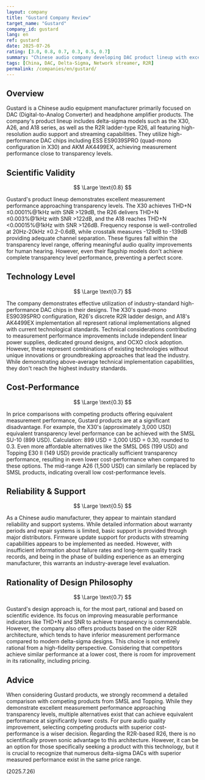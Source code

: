 ```yaml
---
layout: company
title: "Gustard Company Review"
target_name: "Gustard"
company_id: gustard
lang: en
ref: gustard
date: 2025-07-26
rating: [3.0, 0.8, 0.7, 0.3, 0.5, 0.7]
summary: "Chinese audio company developing DAC product lineup with excellent measurement performance, but facing cost-performance challenges compared to equivalent SMSL and Topping models"
tags: [China, DAC, Delta-Sigma, Network streamer, R2R]
permalink: /companies/en/gustard/
---
```

## Overview

Gustard is a Chinese audio equipment manufacturer primarily focused on DAC (Digital-to-Analog Converter) and headphone amplifier products. The company's product lineup includes delta-sigma models such as the X30, A26, and A18 series, as well as the R2R ladder-type R26, all featuring high-resolution audio support and streaming capabilities. They utilize high-performance DAC chips including ESS ES9039SPRO (quad-mono configuration in X30) and AKM AK4499EX, achieving measurement performance close to transparency levels.

## Scientific Validity

$$ \Large \text{0.8} $$

Gustard's product lineup demonstrates excellent measurement performance approaching transparency levels. The X30 achieves THD+N ≤0.0001%@1kHz with SNR >129dB, the R26 delivers THD+N ≤0.003%@1kHz with SNR >122dB, and the A18 reaches THD+N <0.00015%@1kHz with SNR >126dB. Frequency response is well-controlled at 20Hz-20kHz ±0.2-0.6dB, while crosstalk measures -129dB to -139dB providing adequate channel separation. These figures fall within the transparency level range, offering meaningful audio quality improvements for human hearing. However, even their flagship models don't achieve complete transparency level performance, preventing a perfect score.

## Technology Level

$$ \Large \text{0.7} $$

The company demonstrates effective utilization of industry-standard high-performance DAC chips in their designs. The X30's quad-mono ES9039SPRO configuration, R26's discrete R2R ladder design, and A18's AK4499EX implementation all represent rational implementations aligned with current technological standards. Technical considerations contributing to measurement performance improvements include independent linear power supplies, dedicated ground designs, and OCXO clock adoption. However, these represent combinations of existing technologies without unique innovations or groundbreaking approaches that lead the industry. While demonstrating above-average technical implementation capabilities, they don't reach the highest industry standards.

## Cost-Performance

$$ \Large \text{0.3} $$

In price comparisons with competing products offering equivalent measurement performance, Gustard products are at a significant disadvantage. For example, the X30's (approximately 3,000 USD) equivalent transparency level performance can be achieved with the SMSL SU-10 (899 USD). Calculation: 899 USD ÷ 3,000 USD = 0.30, rounded to 0.3. Even more affordable alternatives like the SMSL D6S (199 USD) and Topping E30 II (149 USD) provide practically sufficient transparency performance, resulting in even lower cost-performance when compared to these options. The mid-range A26 (1,500 USD) can similarly be replaced by SMSL products, indicating overall low cost-performance levels.

## Reliability & Support

$$ \Large \text{0.5} $$

As a Chinese audio manufacturer, they appear to maintain standard reliability and support systems. While detailed information about warranty periods and repair systems is limited, basic support is provided through major distributors. Firmware update support for products with streaming capabilities appears to be implemented as needed. However, with insufficient information about failure rates and long-term quality track records, and being in the phase of building experience as an emerging manufacturer, this warrants an industry-average level evaluation.

## Rationality of Design Philosophy

$$ \Large \text{0.7} $$

Gustard's design approach is, for the most part, rational and based on scientific evidence. Its focus on improving measurable performance indicators like THD+N and SNR to achieve transparency is commendable. However, the company also offers products based on the older R2R architecture, which tends to have inferior measurement performance compared to modern delta-sigma designs. This choice is not entirely rational from a high-fidelity perspective. Considering that competitors achieve similar performance at a lower cost, there is room for improvement in its rationality, including pricing.

## Advice

When considering Gustard products, we strongly recommend a detailed comparison with competing products from SMSL and Topping. While they demonstrate excellent measurement performance approaching transparency levels, multiple alternatives exist that can achieve equivalent performance at significantly lower costs. For pure audio quality improvement, selecting competing products with superior cost-performance is a wiser decision. Regarding the R2R-based R26, there is no scientifically proven sonic advantage to this architecture. However, it can be an option for those specifically seeking a product with this technology, but it is crucial to recognize that numerous delta-sigma DACs with superior measured performance exist in the same price range.

(2025.7.26)
